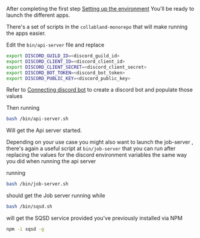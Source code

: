 After completing the first step [Setting up the environment](./setting-up-the-environment) You'll be ready to launch the different apps.

There's a set of scripts in the `collabland-monorepo` that will make running the apps easier.

Edit the `bin/api-server` file and replace 
```bash
export DISCORD_GUILD_ID=<discord_guild_id>
export DISCORD_CLIENT_ID=<discord_client_id>
export DISCORD_CLIENT_SECRET=<discord_client_secret>
export DISCORD_BOT_TOKEN=<discord_bot_token>
export DISCORD_PUBLIC_KEY=<discord_public_key>
```
Refer to [Connecting discord bot](../notion-export/rocketfueldev/connecting-discord-bot.md) to create a discord bot and populate those values

Then running 
```bash
bash /bin/api-server.sh
```
Will get the Api server started. 

Depending on your use case you might also want to launch the job-server , there's again a useful script at `bin/job-server` that you can run after replacing the values for the discord environment variables the same way you did when running the api server

running 
```bash
bash /bin/job-server.sh
```
should get the Job server running while 
```bash
bash /bin/sqsd.sh
```
will get the SQSD service provided you've previously installed via NPM
```bash
npm -i sqsd -g
```
